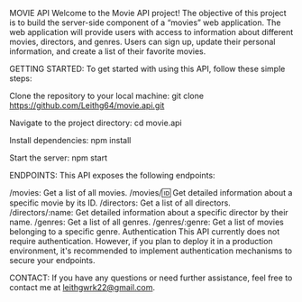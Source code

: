 MOVIE API
Welcome to the Movie API project! The objective of this project is to build the server-side component of a “movies” web application. 
The web application will provide users with access to information about different movies, directors, and genres. 
Users can sign up, update their personal information, and create a list of their favorite movies.

GETTING STARTED:
To get started with using this API, follow these simple steps:

Clone the repository to your local machine:
git clone https://github.com/Leithg64/movie.api.git

Navigate to the project directory:
cd movie.api

Install dependencies:
npm install

Start the server:
npm start

ENDPOINTS:
This API exposes the following endpoints:

/movies: Get a list of all movies.
/movies/:id: Get detailed information about a specific movie by its ID.
/directors: Get a list of all directors.
/directors/:name: Get detailed information about a specific director by their name.
/genres: Get a list of all genres.
/genres/:genre: Get a list of movies belonging to a specific genre.
Authentication
This API currently does not require authentication. However, if you plan to deploy it in a production environment, it's recommended to implement authentication mechanisms to secure your endpoints.

CONTACT:
If you have any questions or need further assistance, feel free to contact me at leithgwrk22@gmail.com.
